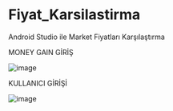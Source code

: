 # Fiyat_Karsilastirma
Android Studio ile Market Fiyatları Karşılaştırma



MONEY GAIN GİRİŞ


![image](https://user-images.githubusercontent.com/53115743/115777204-a8bc6f00-a3bd-11eb-8703-fcf66a7dc1d0.png)



KULLANICI GİRİŞİ


![image](https://user-images.githubusercontent.com/53115743/115777283-bffb5c80-a3bd-11eb-8a04-4868d7c3fcac.png)
